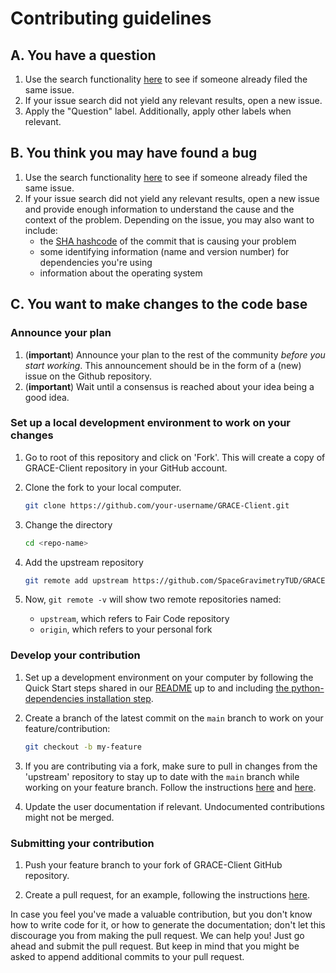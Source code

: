 # Contributing guidelines

## A.  You have a question

1. Use the search functionality [here](https://github.com/SpaceGravimetryTUD/GRACE-Client/issues) to see if someone already filed the same issue.
2. If your issue search did not yield any relevant results, open a new issue.
3. Apply the "Question" label. Additionally, apply other labels when relevant.

## B. You think you may have found a bug

1. Use the search functionality [here](https://github.com/SpaceGravimetryTUD/GRACE-Client/issues) to see if someone already filed the same issue.
2. If your issue search did not yield any relevant results, open a new issue and provide enough information to understand the cause and the context of the problem. Depending on the issue, you may also want to include:
    - the [SHA hashcode](https://help.github.com/articles/autolinked-references-and-urls/#commit-shas) of the commit that is causing your problem
    - some identifying information (name and version number) for dependencies you're using
    - information about the operating system

## C. You want to make changes to the code base

### Announce your plan

1. (**important**) Announce your plan to the rest of the community *before you start working*. This announcement should be in the form of a (new) issue on the Github repository.
2. (**important**) Wait until a consensus is reached about your idea being a good idea.


### Set up a local development environment to work on your changes

1. Go to root of this repository and click on 'Fork'. This will create a copy of GRACE-Client repository in your GitHub account. 
            
2. Clone the fork to your local computer.
        
    ```bash
    git clone https://github.com/your-username/GRACE-Client.git
    ```

3. Change the directory

    ```bash
    cd <repo-name>
    ```

4. Add the upstream repository

    ```bash
    git remote add upstream https://github.com/SpaceGravimetryTUD/GRACE-Client.git
    ```  

5. Now, `git remote -v` will show two remote repositories named:

    * `upstream`, which refers to Fair Code repository 
    * `origin`, which refers to your personal fork

### Develop your contribution

1. Set up a development environment on your computer by following the Quick Start steps shared in our [README](https://github.com/SpaceGravimetryTUD/GRACE-Client?tab=readme-ov-file#-quick-start) up to and including [the python-dependencies installation step](https://github.com/SpaceGravimetryTUD/GRACE-Client?tab=readme-ov-file#install-python-dependencies).

2. Create a branch of the latest commit on the `main` branch to work on your feature/contribution:

    ```bash
    git checkout -b my-feature
    ```  

3. If you are contributing via a fork, make sure to pull in changes from the 'upstream' repository to stay up to date with the `main` branch while working on your feature branch. Follow the instructions [here](https://docs.github.com/en/pull-requests/collaborating-with-pull-requests/working-with-forks/configuring-a-remote-repository-for-a-fork) and [here](https://docs.github.com/en/pull-requests/collaborating-with-pull-requests/working-with-forks/syncing-a-fork).

4. Update the user documentation if relevant. Undocumented contributions might not be merged.

### Submitting your contribution

1. Push your feature branch to your fork of GRACE-Client GitHub repository.

1. Create a pull request, for an example, following the instructions [here](https://help.github.com/articles/creating-a-pull-request/).

In case you feel you've made a valuable contribution, but you don't know how to write code for it, or how to generate the documentation; don't let this discourage you from making the pull request. We can help you! Just go ahead and submit the pull request. But keep in mind that you might be asked to append additional commits to your pull request.